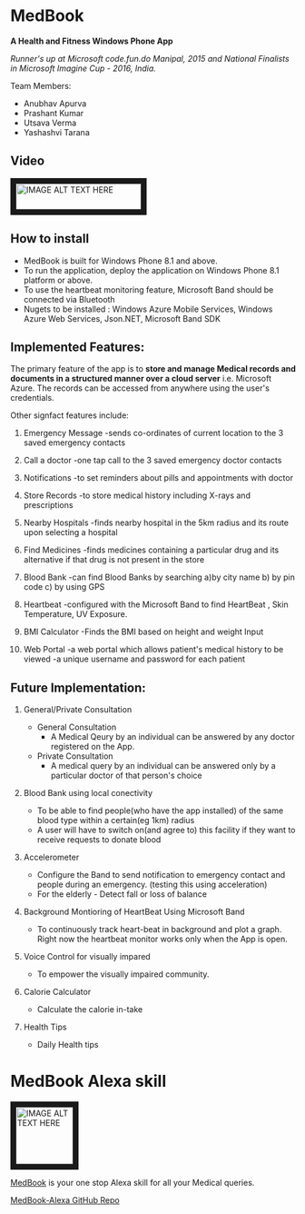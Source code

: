 # MedBook

**A Health and Fitness Windows Phone App**

*Runner's up at Microsoft code.fun.do Manipal, 2015 and National Finalists in Microsoft Imagine Cup - 2016, India.*

Team Members:
- Anubhav Apurva
- Prashant Kumar
- Utsava Verma
- Yashashvi Tarana

## Video



<a href="https://www.youtube.com/watch?v=dAF8IR7sbRw&feature=youtu.be
" target="_blank"><img src="https://upload.wikimedia.org/wikipedia/commons/3/34/YouTube_logo_%282017%29.png" 
alt="IMAGE ALT TEXT HERE" width="220" height="45" border="10" /></a>



## How to install  
 
- MedBook is built for Windows Phone 8.1 and above. 
- To run the application, deploy the application on Windows Phone 8.1 platform or above. 
- To use the heartbeat monitoring feature, Microsoft Band should be connected via Bluetooth 
- Nugets to be installed : Windows Azure Mobile Services, Windows Azure Web Services, Json.NET, Microsoft Band SDK


## Implemented Features:

The primary feature of the app is to **store and manage Medical records and documents in a structured manner over a cloud server** i.e. Microsoft Azure. The records can be accessed from anywhere using the user's credentials.

Other signfact features include: 

1. Emergency Message
	-sends co-ordinates of current location to the 3 saved emergency contacts
	
2. Call a doctor
	-one tap call to the 3 saved emergency doctor contacts
	
3. Notifications
	-to set reminders about pills and appointments with doctor
	
4. Store Records
	-to store medical history including X-rays and prescriptions
	
5. Nearby Hospitals
	-finds nearby hospital in the 5km radius and its route upon selecting a hospital
	
6. Find Medicines
	-finds medicines containing a particular drug and its alternative if that drug is not present in the store
	
7. Blood Bank
	-can find Blood Banks by searching a)by city name b) by pin code c) by using GPS
	
8. Heartbeat
	-configured with the Microsoft Band to find HeartBeat , Skin Temperature, UV Exposure.
	
9. BMI Calculator
	-Finds the BMI based on height and weight Input
	
10. Web Portal
	-a web portal which allows patient's medical history to be viewed
	-a unique username and password for each patient
	





## Future Implementation:

1. General/Private Consultation
	* General Consultation
		* A Medical Qeury by an individual can be answered by any doctor registered on the App.
	* Private Consultation
		* A medical query by an individual can be answered only by a particular doctor of that person's choice 
		
2. Blood Bank using local conectivity
	* To be able to find people(who have the app installed) of the same blood type within a certain(eg 1km) radius
	* A user will have to switch on(and agree to) this facility if they want to receive requests to donate blood
	
3. Accelerometer
	* Configure the Band to send notification to emergency contact and people during an emergency. (testing this using acceleration)
	* For the elderly - Detect fall or loss of balance
	
4. Background Montioring of HeartBeat Using Microsoft Band
	* To continuously track heart-beat in background and plot a graph. Right now the heartbeat monitor works only when the App is open.
	
5. Voice Control for visually impared
	* To empower the visually impaired community.
	
6. Calorie Calculator
	* Calculate the calorie in-take
	
7. Health Tips
	* Daily Health tips
	
# MedBook Alexa skill

<a href="https://www.amazon.com/dp/B07CR86TBF/ref=syps?s=digital-skills&ie=UTF8&qid=1526462108&sr=1-1&keywords=MedBook" target="_blank"><img src="https://images-na.ssl-images-amazon.com/images/I/516NZCAAvgL.png" 
alt="IMAGE ALT TEXT HERE" width="100" height="100" border="10" /></a>

[MedBook](https://www.amazon.com/dp/B07CR86TBF/ref=syps?s=digital-skills&ie=UTF8&qid=1526462108&sr=1-1&keywords=MedBook) is your one stop Alexa skill for all your Medical queries.

[MedBook-Alexa GitHub Repo](https://github.com/a11apurva/MedBook-Alexa)




